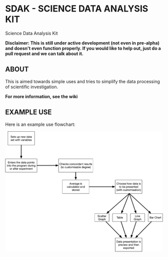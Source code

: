 # SDAK - SCIENCE DATA ANALYSIS KIT
Science Data Analysis Kit

**Disclaimer: This is still under active development (not even in pre-alpha) and doesn't even function properly. If you would like to help out, just do a pull request and we can talk about it.**

## ABOUT

This is aimed towards simple uses and tries to simplify the data processing of scientific investigation.

**For more information, see the wiki**

## EXAMPLE USE
Here is an example use flowchart:

![exampleworkflow](/flowchart.jpg?raw=true "Example Workflow")
